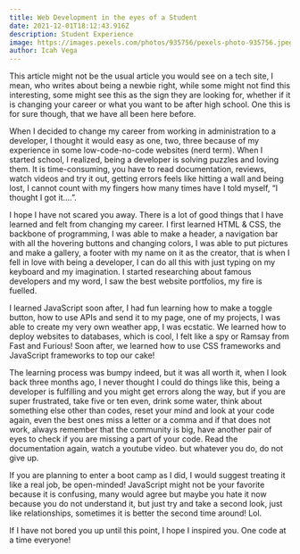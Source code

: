 ```yaml
---
title: Web Development in the eyes of a Student
date: 2021-12-01T18:12:43.916Z
description: Student Experience
image: https://images.pexels.com/photos/935756/pexels-photo-935756.jpeg?auto=compress&cs=tinysrgb&dpr=2&h=750&w=1260
author: Icah Vega
---
```

This article might not be the usual article you would see on a tech site, I mean, who writes about being a newbie right, while some might not find this interesting, some might see this as the sign they are looking for, whether if it is changing your career or what you want to be after high school. One this is for sure though, that we have all been here before.

When I decided to change my career from working in administration to a developer, I thought it would easy as one, two, three because of my experience in some low-code-no-code websites (nerd term). When I started school, I realized, being a developer is solving puzzles and loving them. It is time-consuming, you have to read documentation, reviews, watch videos and try it out, getting errors feels like hitting a wall and being lost, I cannot count with my fingers how many times have I told myself, “I thought I got it….”. 

I hope I have not  scared you away. There is a lot of good things that I have learned and felt from changing my career. I first learned HTML & CSS, the backbone of programming, I was able to make a header, a navigation bar with all the hovering buttons and changing colors, I was able to put pictures and make a gallery, a footer with my name on it as the creator, that is when I fell in love with being a developer, I can do all this with just typing on my keyboard and my imagination. I started researching about famous developers and my word, I saw the best website portfolios, my fire is fuelled. 

I learned JavaScript soon after, I had fun learning how to make a toggle button, how to use APIs and send it to my page, one of my projects, I was able to create my very own weather app, I was ecstatic. We learned how to deploy websites to databases, which is cool, I felt like a spy or Ramsay from Fast and Furious! Soon after, we learned how to use CSS frameworks and JavaScript frameworks to top our cake! 

The learning process was bumpy indeed, but it was all worth it, when I look back three months ago, I never thought I could do things like this, being a developer is fulfilling and you might get errors along the way, but if you are super frustrated, take five or ten even, drink some water, think about something else other than codes, reset your mind and look at your code again, even the best ones miss a letter or a comma and if that does not work, always remember that the community is big, have another pair of eyes to check if you are missing a part of your code. Read the documentation again, watch a youtube video. but whatever you do, do not give up.

If you are planning to enter a boot camp as I did, I would suggest treating it like a real job, be open-minded! JavaScript might not be your favorite because it is confusing, many would agree but maybe you hate it now because you do not understand it, but just try and take a second look, just like relationships, sometimes it is better the second time around! Lol. 

If I have not bored you up until this point, I hope I inspired you. One code at a time everyone!

